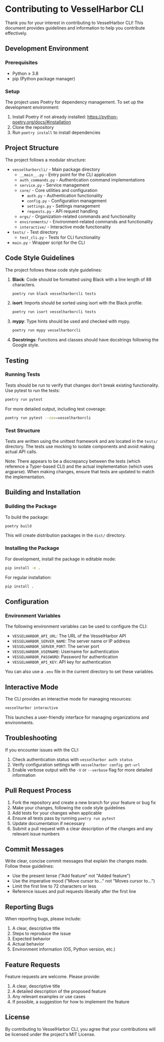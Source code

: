 # Contributing to VesselHarbor CLI

Thank you for your interest in contributing to VesselHarbor CLI! This document provides guidelines and information to help you contribute effectively.

## Development Environment

### Prerequisites

- Python ≥ 3.8
- pip (Python package manager)

### Setup

The project uses Poetry for dependency management. To set up the development environment:

1. Install Poetry if not already installed: https://python-poetry.org/docs/#installation
2. Clone the repository
3. Run `poetry install` to install dependencies

## Project Structure

The project follows a modular structure:

- `vesselharborcli/` - Main package directory
  - `__main__.py` - Entry point for the CLI application
  - `auth_commands.py` - Authentication command implementations
  - `service.py` - Service management
  - `core/` - Core utilities and configuration
    - `auth.py` - Authentication functionality
    - `config.py` - Configuration management
    - `settings.py` - Settings management
    - `requests.py` - API request handling
  - `orgs/` - Organization-related commands and functionality
  - `environments/` - Environment-related commands and functionality
  - `interactive/` - Interactive mode functionality
- `tests/` - Test directory
  - `test_cli.py` - Tests for CLI functionality
- `main.py` - Wrapper script for the CLI

## Code Style Guidelines

The project follows these code style guidelines:

1. **Black**: Code should be formatted using Black with a line length of 88 characters.
   ```bash
   poetry run black vesselharborcli tests
   ```

2. **isort**: Imports should be sorted using isort with the Black profile.
   ```bash
   poetry run isort vesselharborcli tests
   ```

3. **mypy**: Type hints should be used and checked with mypy.
   ```bash
   poetry run mypy vesselharborcli
   ```

4. **Docstrings**: Functions and classes should have docstrings following the Google style.

## Testing

### Running Tests

Tests should be run to verify that changes don't break existing functionality. Use pytest to run the tests:

```bash
poetry run pytest
```

For more detailed output, including test coverage:

```bash
poetry run pytest --cov=vesselharborcli
```

### Test Structure

Tests are written using the unittest framework and are located in the `tests/` directory. The tests use mocking to isolate components and avoid making actual API calls.

Note: There appears to be a discrepancy between the tests (which reference a Typer-based CLI) and the actual implementation (which uses argparse). When making changes, ensure that tests are updated to match the implementation.

## Building and Installation

### Building the Package

To build the package:

```bash
poetry build
```

This will create distribution packages in the `dist/` directory.

### Installing the Package

For development, install the package in editable mode:

```bash
pip install -e .
```

For regular installation:

```bash
pip install .
```

## Configuration

### Environment Variables

The following environment variables can be used to configure the CLI:

- `VESSELHARBOR_API_URL`: The URL of the VesselHarbor API
- `VESSELHARBOR_SERVER_NAME`: The server name or IP address
- `VESSELHARBOR_SERVER_PORT`: The server port
- `VESSELHARBOR_USERNAME`: Username for authentication
- `VESSELHARBOR_PASSWORD`: Password for authentication
- `VESSELHARBOR_API_KEY`: API key for authentication

You can also use a `.env` file in the current directory to set these variables.

## Interactive Mode

The CLI provides an interactive mode for managing resources:

```bash
vesselharbor interactive
```

This launches a user-friendly interface for managing organizations and environments.

## Troubleshooting

If you encounter issues with the CLI:

1. Check authentication status with `vesselharbor auth status`
2. Verify configuration settings with `vesselharbor config get-url`
3. Enable verbose output with the `-V` or `--verbose` flag for more detailed information

## Pull Request Process

1. Fork the repository and create a new branch for your feature or bug fix
2. Make your changes, following the code style guidelines
3. Add tests for your changes when applicable
4. Ensure all tests pass by running `poetry run pytest`
5. Update documentation if necessary
6. Submit a pull request with a clear description of the changes and any relevant issue numbers

## Commit Messages

Write clear, concise commit messages that explain the changes made. Follow these guidelines:

- Use the present tense ("Add feature" not "Added feature")
- Use the imperative mood ("Move cursor to..." not "Moves cursor to...")
- Limit the first line to 72 characters or less
- Reference issues and pull requests liberally after the first line

## Reporting Bugs

When reporting bugs, please include:

1. A clear, descriptive title
2. Steps to reproduce the issue
3. Expected behavior
4. Actual behavior
5. Environment information (OS, Python version, etc.)

## Feature Requests

Feature requests are welcome. Please provide:

1. A clear, descriptive title
2. A detailed description of the proposed feature
3. Any relevant examples or use cases
4. If possible, a suggestion for how to implement the feature

## License

By contributing to VesselHarbor CLI, you agree that your contributions will be licensed under the project's MIT License.
